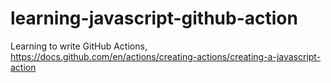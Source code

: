 # learning-javascript-github-action
Learning to write GitHub Actions, https://docs.github.com/en/actions/creating-actions/creating-a-javascript-action
